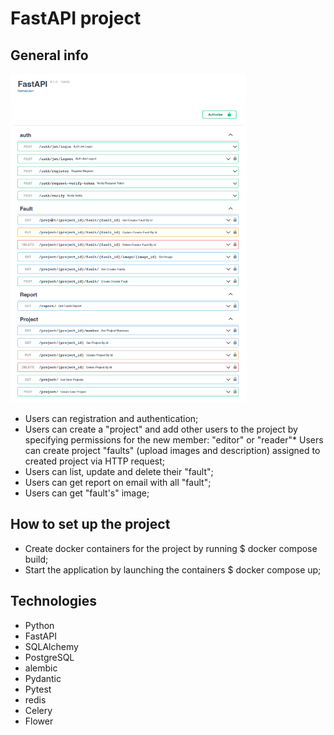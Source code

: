 # FastAPI project

## General info

<img alt="img.png" height="526,8" src="img.png" width="377,4"/>

* Users can registration and authentication;
* Users can create a "project" and add other users to the project by specifying permissions for the new member: "editor" or "reader"* Users can create project "faults"  (upload images and description) assigned to created project via HTTP request;
* Users can list, update and delete their "fault";
* Users can get report on email with all "fault";
* Users can get "fault's" image;

## How to set up the project

* Create docker containers for the project by running $ docker compose build;
* Start the application by launching the containers $ docker compose up;

## Technologies
* Python
* FastAPI
* SQLAlchemy
* PostgreSQL
* alembic
* Pydantic
* Pytest
* redis
* Celery
* Flower